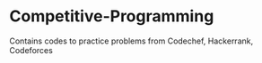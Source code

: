 # Competitive-Programming
Contains codes to practice problems from Codechef, Hackerrank, Codeforces
